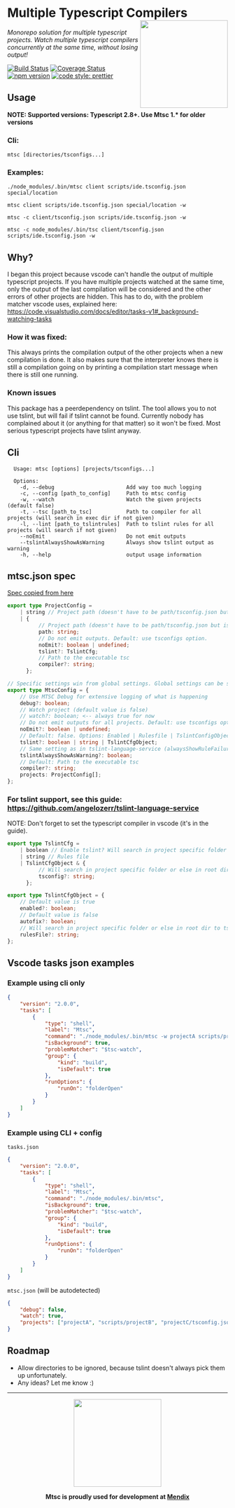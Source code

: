 # Multiple Typescript Compilers <img src="https://github.com/guidojo/multipleTypescriptCompilers/blob/master/images/mtsc_logo_small.png?raw=true" align="right" width="200"/>

_Monorepo solution for multiple typescript projects. Watch multiple typescript compilers concurrently at the same time, without losing output!_

[![Build Status](https://travis-ci.org/guidojo/multipleTypescriptCompilers.svg?branch=master)](https://travis-ci.org/guidojo/multipleTypescriptCompilers)
[![Coverage Status](https://coveralls.io/repos/github/guidojo/multipleTypescriptCompilers/badge.svg?branch=master)](https://coveralls.io/github/guidojo/multipleTypescriptCompilers?branch=master)
[![npm version](https://badge.fury.io/js/mtsc.svg)](https://badge.fury.io/js/mtsc)
[![code style: prettier](https://img.shields.io/badge/code_style-prettier-ff69b4.svg)](https://github.com/prettier/prettier)

## Usage

**NOTE: Supported versions: Typescript 2.8+. Use Mtsc 1.\* for older versions**

### Cli:

`mtsc [directories/tsconfigs...]`

### Examples:

`./node_modules/.bin/mtsc client scripts/ide.tsconfig.json special/location`

`mtsc client scripts/ide.tsconfig.json special/location -w`

`mtsc -c client/tsconfig.json scripts/ide.tsconfig.json -w`

`mtsc -c node_modules/.bin/tsc client/tsconfig.json scripts/ide.tsconfig.json -w`

## Why?

I began this project because vscode can't handle the output of multiple typescript projects. If you have multiple projects watched at the same time, only the output of the last compilation will be considered and the other errors of other projects are hidden. This has to do, with the problem matcher vscode uses, explained here: https://code.visualstudio.com/docs/editor/tasks-v1#_background-watching-tasks

### How it was fixed:

This always prints the compilation output of the other projects when a new compilation is done. It also makes sure that the interpreter knows there is still a compilation going on by printing a compilation start message when there is still one running.

### Known issues

This package has a peerdependency on tslint. The tool allows you to not use tslint, but will fail if tslint cannot be found. Currently nobody has complained about it (or anything for that matter) so it won't be fixed. Most serious typescript projects have tslint anyway.

## Cli

```
  Usage: mtsc [options] [projects/tsconfigs...]

  Options:
    -d, --debug                       Add way too much logging
    -c, --config [path_to_config]     Path to mtsc config
    -w, --watch                       Watch the given projects (default false)
    -t, --tsc [path_to_tsc]           Path to compiler for all projects (will search in exec dir if not given)
    -l, --lint [path_to_tslintrules]  Path to tslint rules for all projects (will search if not given)
    --noEmit                          Do not emit outputs
    --tslintAlwaysShowAsWarning       Always show tslint output as warning
    -h, --help                        output usage information
```

## mtsc.json spec

[Spec copied from here](https://github.com/guidojo/multipleTypescriptCompilers/blob/master/src/config/configSpec.ts)

```typescript
export type ProjectConfig =
    | string // Project path (doesn't have to be path/tsconfig.json but is recommended)
    | {
          // Project path (doesn't have to be path/tsconfig.json but is recommended)
          path: string;
          // Do not emit outputs. Default: use tsconfigs option.
          noEmit?: boolean | undefined;
          tslint?: TslintCfg;
          // Path to the executable tsc
          compiler?: string;
      };

// Specific settings win from global settings. Global settings can be seen as default settings for each project.
export type MtscConfig = {
    // Use MTSC Debug for extensive logging of what is happening
    debug?: boolean;
    // Watch project (default value is false)
    // watch?: boolean; <-- always true for now
    // Do not emit outputs for all projects. Default: use tsconfigs option
    noEmit?: boolean | undefined;
    // Default: false. Options: Enabled | Rulesfile | TslintConfigObject
    tslint?: boolean | string | TslintCfgObject;
    // Same setting as in tslint-language-service (alwaysShowRuleFailuresAsWarnings)
    tslintAlwaysShowAsWarning?: boolean;
    // Default: Path to the executable tsc
    compiler?: string;
    projects: ProjectConfig[];
};
```

### For tslint support, see this guide: https://github.com/angelozerr/tslint-language-service

NOTE: Don't forget to set the typescript compiler in vscode (it's in the guide).

```typescript
export type TslintCfg =
    | boolean // Enable tslint? Will search in project specific folder or global tslint file (will search to tslint.json if not provided)
    | string // Rules file
    | TslintCfgObject & {
          // Will search in project specific folder or else in root dir to tsconfig.json if not provided. NOTE: Must be a file name (not a full path).
          tsconfig?: string;
      };

export type TslintCfgObject = {
    // Default value is true
    enabled?: boolean;
    // Default value is false
    autofix?: boolean;
    // Will search in project specific folder or else in root dir to tslint.json if not provided. NOTE: Must be a file name (not a full path).
    rulesFile?: string;
};
```

## Vscode tasks json examples

### Example using cli only

```json
{
    "version": "2.0.0",
    "tasks": [
        {
            "type": "shell",
            "label": "Mtsc",
            "command": "./node_modules/.bin/mtsc -w projectA scripts/projectB projectC/tsconfig.json",
            "isBackground": true,
            "problemMatcher": "$tsc-watch",
            "group": {
                "kind": "build",
                "isDefault": true
            },
            "runOptions": {
                "runOn": "folderOpen"
            }
        }
    ]
}
```

### Example using CLI + config

`tasks.json`

```json
{
    "version": "2.0.0",
    "tasks": [
        {
            "type": "shell",
            "label": "Mtsc",
            "command": "./node_modules/.bin/mtsc",
            "isBackground": true,
            "problemMatcher": "$tsc-watch",
            "group": {
                "kind": "build",
                "isDefault": true
            },
            "runOptions": {
                "runOn": "folderOpen"
            }
        }
    ]
}
```

`mtsc.json` (will be autodetected)

```json
{
    "debug": false,
    "watch": true,
    "projects": ["projectA", "scripts/projectB", "projectC/tsconfig.json"]
}
```

## Roadmap

-   Allow directories to be ignored, because tslint doesn't always pick them up unfortunately.
-   Any ideas? Let me know :)

---

<center>
<img src="https://www.mendix.com/ui/images/mendix-logo.png" align="center" width="200"/>

**Mtsc is proudly used for development at [Mendix](https://www.mendix.com)**

</center>

